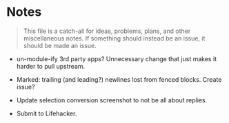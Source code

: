 # Notes

> This file is a catch-all for ideas, problems, plans, and other miscellaneous notes. If something should instead be an issue, it should be made an issue.

- un-module-ify 3rd party apps? Unnecessary change that just makes it harder to pull upstream.

- Marked: trailing (and leading?) newlines lost from fenced blocks. Create issue?

- Update selection conversion screenshot to not be all about replies.

- Submit to Lifehacker.
